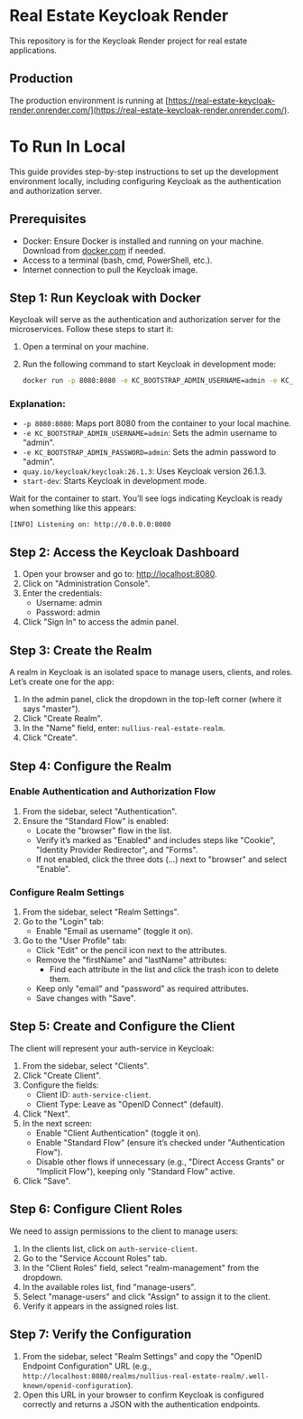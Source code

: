 # Real Estate Keycloak Render

This repository is for the Keycloak Render project for real estate applications.

## Production

The production environment is running at [https://real-estate-keycloak-render.onrender.com/](https://real-estate-keycloak-render.onrender.com/).

# To Run In Local

This guide provides step-by-step instructions to set up the development environment locally, including configuring Keycloak as the authentication and authorization server.

## Prerequisites

- Docker: Ensure Docker is installed and running on your machine. Download from [docker.com](https://www.docker.com) if needed.
- Access to a terminal (bash, cmd, PowerShell, etc.).
- Internet connection to pull the Keycloak image.

## Step 1: Run Keycloak with Docker

Keycloak will serve as the authentication and authorization server for the microservices. Follow these steps to start it:

1. Open a terminal on your machine.
2. Run the following command to start Keycloak in development mode:

    ```bash
    docker run -p 8080:8080 -e KC_BOOTSTRAP_ADMIN_USERNAME=admin -e KC_BOOTSTRAP_ADMIN_PASSWORD=admin quay.io/keycloak/keycloak:26.1.3 start-dev
    ```

### Explanation:

- `-p 8080:8080`: Maps port 8080 from the container to your local machine.
- `-e KC_BOOTSTRAP_ADMIN_USERNAME=admin`: Sets the admin username to "admin".
- `-e KC_BOOTSTRAP_ADMIN_PASSWORD=admin`: Sets the admin password to "admin".
- `quay.io/keycloak/keycloak:26.1.3`: Uses Keycloak version 26.1.3.
- `start-dev`: Starts Keycloak in development mode.

Wait for the container to start. You’ll see logs indicating Keycloak is ready when something like this appears:

```
[INFO] Listening on: http://0.0.0.0:8080
```

## Step 2: Access the Keycloak Dashboard

1. Open your browser and go to: [http://localhost:8080](http://localhost:8080).
2. Click on "Administration Console".
3. Enter the credentials:
    - Username: admin
    - Password: admin
4. Click "Sign In" to access the admin panel.

## Step 3: Create the Realm

A realm in Keycloak is an isolated space to manage users, clients, and roles. Let’s create one for the app:

1. In the admin panel, click the dropdown in the top-left corner (where it says "master").
2. Click "Create Realm".
3. In the "Name" field, enter: `nullius-real-estate-realm`.
4. Click "Create".

## Step 4: Configure the Realm

### Enable Authentication and Authorization Flow

1. From the sidebar, select "Authentication".
2. Ensure the "Standard Flow" is enabled:
    - Locate the "browser" flow in the list.
    - Verify it’s marked as "Enabled" and includes steps like "Cookie", "Identity Provider Redirector", and "Forms".
    - If not enabled, click the three dots (...) next to "browser" and select "Enable".

### Configure Realm Settings

1. From the sidebar, select "Realm Settings".
2. Go to the "Login" tab:
    - Enable "Email as username" (toggle it on).
3. Go to the "User Profile" tab:
    - Click "Edit" or the pencil icon next to the attributes.
    - Remove the "firstName" and "lastName" attributes:
        - Find each attribute in the list and click the trash icon to delete them.
    - Keep only "email" and "password" as required attributes.
    - Save changes with "Save".

## Step 5: Create and Configure the Client

The client will represent your auth-service in Keycloak:

1. From the sidebar, select "Clients".
2. Click "Create Client".
3. Configure the fields:
    - Client ID: `auth-service-client`.
    - Client Type: Leave as "OpenID Connect" (default).
4. Click "Next".
5. In the next screen:
    - Enable "Client Authentication" (toggle it on).
    - Enable "Standard Flow" (ensure it’s checked under "Authentication Flow").
    - Disable other flows if unnecessary (e.g., "Direct Access Grants" or "Implicit Flow"), keeping only "Standard Flow" active.
6. Click "Save".

## Step 6: Configure Client Roles

We need to assign permissions to the client to manage users:

1. In the clients list, click on `auth-service-client`.
2. Go to the "Service Account Roles" tab.
3. In the "Client Roles" field, select "realm-management" from the dropdown.
4. In the available roles list, find "manage-users".
5. Select "manage-users" and click "Assign" to assign it to the client.
6. Verify it appears in the assigned roles list.

## Step 7: Verify the Configuration

1. From the sidebar, select "Realm Settings" and copy the "OpenID Endpoint Configuration" URL (e.g., `http://localhost:8080/realms/nullius-real-estate-realm/.well-known/openid-configuration`).
2. Open this URL in your browser to confirm Keycloak is configured correctly and returns a JSON with the authentication endpoints.

